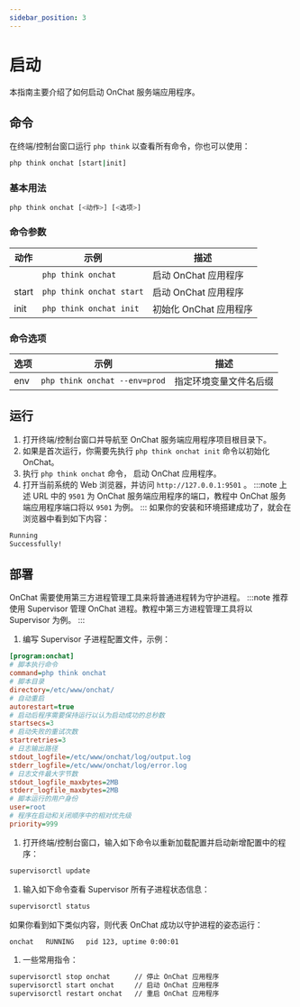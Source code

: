 ```yaml
---
sidebar_position: 3
---
```


# 启动

本指南主要介绍了如何启动 OnChat 服务端应用程序。

## 命令

在终端/控制台窗口运行 `php think` 以查看所有命令，你也可以使用：

```bash
php think onchat [start|init]
```

### 基本用法

```bash
php think onchat [<动作>] [<选项>]
```

### 命令参数

| 动作 | 示例 | 描述 |
| - | - | - |
|       | `php think onchat`       | 启动 OnChat 应用程序 |
| start | `php think onchat start` | 启动 OnChat 应用程序 |
| init  | `php think onchat init`  | 初始化 OnChat 应用程序 |

### 命令选项

| 选项 | 示例 | 描述 |
| - | - | - |
| env | `php think onchat --env=prod` | 指定环境变量文件名后缀 |

## 运行

1. 打开终端/控制台窗口并导航至 OnChat 服务端应用程序项目根目录下。
1. 如果是首次运行，你需要先执行 `php think onchat init` 命令以初始化 OnChat。
1. 执行 `php think onchat` 命令， 启动 OnChat 应用程序。
1. 打开当前系统的 Web 浏览器，并访问 `http://127.0.0.1:9501` 。
  :::note
  上述 URL 中的 `9501` 为 OnChat 服务端应用程序的端口，教程中 OnChat 服务端应用程序端口将以 `9501` 为例。
  :::
  如果你的安装和环境搭建成功了，就会在浏览器中看到如下内容：

  ```txt
  Running
  Successfully!
  ```

## 部署

OnChat 需要使用第三方进程管理工具来将普通进程转为守护进程。
:::note
推荐使用 Supervisor 管理 OnChat 进程。教程中第三方进程管理工具将以 Supervisor 为例。
:::

1. 编写 Supervisor 子进程配置文件，示例：

  ```ini
  [program:onchat]
  # 脚本执行命令
  command=php think onchat
  # 脚本目录
  directory=/etc/www/onchat/
  # 自动重启
  autorestart=true
  # 启动后程序需要保持运行以认为启动成功的总秒数
  startsecs=3
  # 启动失败的重试次数
  startretries=3
  # 日志输出路径
  stdout_logfile=/etc/www/onchat/log/output.log
  stderr_logfile=/etc/www/onchat/log/error.log
  # 日志文件最大字节数
  stdout_logfile_maxbytes=2MB
  stderr_logfile_maxbytes=2MB
  # 脚本运行的用户身份
  user=root
  # 程序在启动和关闭顺序中的相对优先级
  priority=999
  ```

1. 打开终端/控制台窗口，输入如下命令以重新加载配置并启动新增配置中的程序：

  ```bash
  supervisorctl update
  ```

1. 输入如下命令查看 Supervisor 所有子进程状态信息：

  ```bash
  supervisorctl status
  ```

  如果你看到如下类似内容，则代表 OnChat 成功以守护进程的姿态运行：

  ```bash
  onchat   RUNNING   pid 123, uptime 0:00:01
  ```

1. 一些常用指令：

  ```bash
  supervisorctl stop onchat      // 停止 OnChat 应用程序
  supervisorctl start onchat     // 启动 OnChat 应用程序
  supervisorctl restart onchat   // 重启 OnChat 应用程序
  ```
